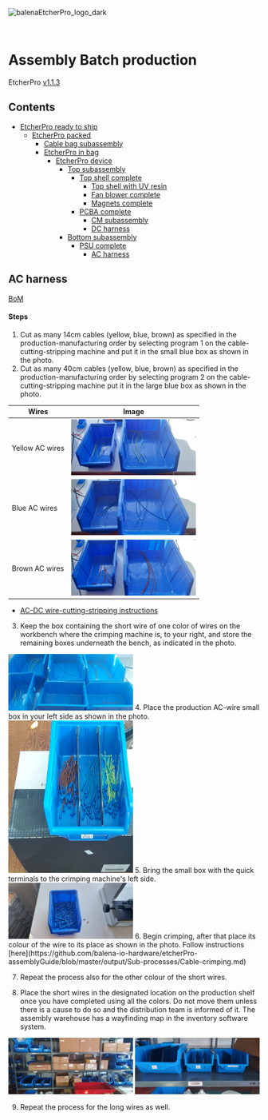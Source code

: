 ![balenaEtcherPro_logo_dark](https://user-images.githubusercontent.com/15323961/89873050-c3451400-dbb1-11ea-8330-3029ea6f75f8.png)

<br>

# Assembly Batch production
EtcherPro [v1.1.3](https://github.com/balena-io-hardware/etcherPro/tree/v1.1.3)

## Contents

- [EtcherPro ready to ship](#EtcherPro-ready-to-ship)
  - [EtcherPro packed](#EtcherPro-packed)
    - [Cable bag subassembly](#Cable-bag-subassembly)
    - [EtcherPro in bag](#EtcherPro-in-bag)
      - [EtcherPro device](#EtcherPro-device)
        - [Top subassembly](#Top-subassembly)
          - [Top shell complete](#Top-shell-complete)
            - [Top shell with UV resin](#Top-shell-with-UV-resin)
            - [Fan blower complete](#Fan-blower-complete)
            - [Magnets complete](#Magnets-complete)
          - [PCBA complete](#PCBA-complete)
            - [CM subassembly](#CM-subassembly)
            - [DC harness](#DC-harness)
        - [Bottom subassembly](#Bottom-subassembly)
          - [PSU complete](#PSU-complete)
            - [AC harness](#AC-harness)

## AC harness

[BoM](https://github.com/balena-io-hardware/etcherPro-assemblyGuide#ac-harness)

#### Steps

1. Cut as many 14cm cables (yellow, blue, brown) as specified in the production-manufacturing order by
selecting program 1 on the cable-cutting-stripping machine and put it in the small blue box as shown in the photo.
2. Cut as many 40cm cables (yellow, blue, brown) as specified in the production-manufacturing order by
selecting program 2 on the cable-cutting-stripping machine put it in the large blue box as shown in the photo.

| Wires | Image |
|-|-|
| Yellow AC wires | <img src="../output/Batch-production-photos/Yellow-wires-in-the-box.jpg" width="250"> |
| Blue AC wires | <img src="../output/Batch-production-photos/Blue-wires-in-the-box.jpg" width="250"> |
| Brown AC wires | <img src="../output/Batch-production-photos/Brown-wires-in-the-box.jpg" width="250"> |

* [AC-DC wire-cutting-stripping instructions](https://github.com/balena-io-hardware/etcherPro-assemblyGuide/blob/master/output/Sub-processes/AC-DC-wire-cutting-stripping.md)
3. Keep the box containing the short wire of one color of wires on the workbench where the crimping machine is,
to your right, and store the remaining boxes underneath the bench, as indicated in the photo.
<img src="../output/Batch-production-photos/Wires-orientat.-after-cut.jpg" width="250">
4. Place the production AC-wire small box in your left side as shown in the photo.
<img src="../output/Batch-production-photos/AC-wires-plus-term..jpg" width="250">
5. Bring the small box with the quick terminals to the crimping machine's left side.
<img src="../output/Batch-production-photos/Quick-terminals.jpg" width="250">
6. Begin crimping, after that place its colour of the wire to its place as shown in the photo.
Follow instructions [here](https://github.com/balena-io-hardware/etcherPro-assemblyGuide/blob/master/output/Sub-processes/Cable-crimping.md)

7. Repeat the process also for the other colour of the short wires.

8. Place the short wires in the designated location on the production shelf once you have completed using all the colors.
Do not move them unless there is a cause to do so and the distribution team is informed of it. The assembly warehouse has a wayfinding map
in the inventory software system.

<img src="../output/Batch-production-photos/Production-Dexion.jpg" width="250">
<img src="../output/Batch-production-photos/Dedicated-shelf.jpg" width="250">

9. Repeat the process for the long wires as well.

